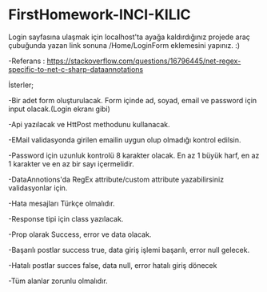 # FirstHomework-INCI-KILIC

Login sayfasına ulaşmak için localhost'ta ayağa kaldırdığınız projede araç çubuğunda yazan link sonuna /Home/LoginForm eklemesini yapınız. :)

-Referans : https://stackoverflow.com/questions/16796445/net-regex-specific-to-net-c-sharp-dataannotations

İsterler;

-Bir adet form oluşturulacak. Form içinde ad, soyad, email ve password için input olacak.(Login ekranı gibi)

-Api yazılacak ve HttPost methodunu kullanacak.

-EMail validasyonda girilen emailin uygun olup olmadığı kontrol edilsin.

-Password için uzunluk kontrolü 8 karakter olacak. En az 1 büyük harf, en az 1 karakter ve en az bir sayı içermelidir.

-DataAnnotions'da RegEx attribute/custom attribute yazabilirsiniz validasyonlar için.

-Hata mesajları Türkçe olmalıdır.

-Response tipi için class yazılacak.

-Prop olarak Success, error ve data olacak.

-Başarılı postlar success true, data giriş işlemi başarılı, error null gelecek.

-Hatalı postlar succes false, data null, error hatalı giriş dönecek

-Tüm alanlar zorunlu olmalıdır.


